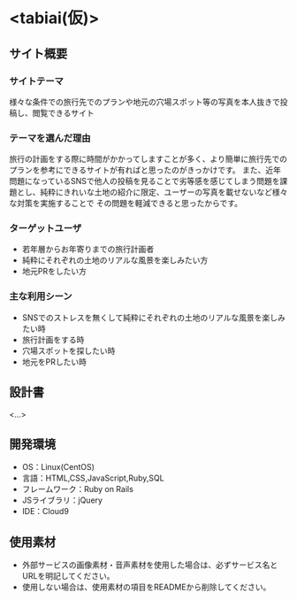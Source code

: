 # <tabiai(仮)>

## サイト概要
### サイトテーマ
様々な条件での旅行先でのプランや地元の穴場スポット等の写真を本人抜きで投稿し、閲覧できるサイト

### テーマを選んだ理由
旅行の計画をする際に時間がかかってしますことが多く、より簡単に旅行先でのプランを参考にできるサイトが有ればと思ったのがきっかけです。
また、近年問題になっているSNSで他人の投稿を見ることで劣等感を感じてしまう問題を課題とし、純粋にきれいな土地の紹介に限定、ユーザーの写真を載せないなど様々な対策を実施することで
その問題を軽減できると思ったからです。

### ターゲットユーザ
* 若年層からお年寄りまでの旅行計画者
* 純粋にそれぞれの土地のリアルな風景を楽しみたい方
* 地元PRをしたい方


### 主な利用シーン
* SNSでのストレスを無くして純粋にそれぞれの土地のリアルな風景を楽しみたい時
* 旅行計画をする時
* 穴場スポットを探したい時
* 地元をPRしたい時




## 設計書
<...>

## 開発環境
- OS：Linux(CentOS)
- 言語：HTML,CSS,JavaScript,Ruby,SQL
- フレームワーク：Ruby on Rails
- JSライブラリ：jQuery
- IDE：Cloud9

## 使用素材
- 外部サービスの画像素材・音声素材を使用した場合は、必ずサービス名とURLを明記してください。
- 使用しない場合は、使用素材の項目をREADMEから削除してください。